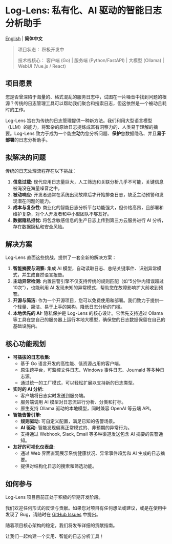 # Log-Lens: 私有化、AI 驱动的智能日志分析助手

[English](./README.md) | **简体中文**

> 项目状态： 积极开发中
>
> 技术栈核心： 客户端 (Go) | 服务端 (Python/FastAPI) | 大模型 (Ollama) | WebUI (Vue.js / React)

## 项目愿景

您是否曾深陷于海量的、格式混乱的服务日志中，试图在一片噪音中找到问题的根源？传统的日志管理工具可以帮助我们聚合和搜索日志，但这依然是一个被动且耗时的工作。

Log-Lens 旨在为传统的日志管理提供一种新方法。我们利用大型语言模型（LLM）的能力，将繁杂的原始日志提炼成富有洞察力的、人类易于理解的摘要。Log-Lens 致力于成为一个能**主动**为您分析问题、**保护**您数据隐私、并且**易于部署**的日志分析助手。

## 拟解决的问题

传统的日志处理流程存在以下挑战：

1. **信息过载:** 现代应用日志量巨大，人工筛选和关联分析几乎不可能，关键信息被淹没在海量噪音之中。
2. **被动响应:** 开发者通常在系统出现故障后才开始排查日志，缺乏主动预警和发现潜在问题的能力。
3. **成本与复杂性:** 商业化的智能日志分析平台功能强大，但价格高昂，且部署和维护复杂，对个人开发者和中小型团队不够友好。
4. **数据隐私担忧:** 将包含敏感信息的生产日志上传到第三方云服务进行 AI 分析，存在数据隐私和安全风险。

## 解决方案

Log-Lens 直面这些挑战，提供了一套全新的解决方案：

1. **智能摘要与洞察:** 集成 AI 模型，自动读取日志、总结关键事件、识别异常模式，并生成自然语言报告。
2. **主动异常检测:** 内置告警引擎不仅支持传统的规则匹配（如“5分钟内错误超过10次”），也能利用 AI 发现未知的异常模式，帮助您在故障影响扩大前收到预警。
3. **开源与简洁:** 作为一个开源项目，您可以免费使用和部署。我们致力于提供一个轻量、简洁、易于上手的架构，降低日志分析的门槛。
4. **本地优先的 AI:** 隐私保护是 Log-Lens 的核心设计。它优先支持通过 Ollama 等工具在您自己的服务器上运行本地大模型，确保您的日志数据保留在自己的基础设施内。

## 核心功能规划

- **可插拔的日志收集:**
  - 基于 Go 语言开发的高性能、低资源占用的客户端。
  - 原生跨平台，可监控文件日志、Windows 事件日志、Journald 等多种日志源。
  - 通过统一的工厂模式，可以轻松扩展以支持新的日志类型。
- **实时的 AI 分析:**
  - 客户端将日志实时发送到服务端。
  - 服务端调用 AI 模型对日志流进行分析、分类和打标。
  - 原生支持 Ollama 驱动的本地模型，同时兼容 OpenAI 等云端 API。
- **智能告警引擎:**
  - **规则驱动:** 可自定义配置，满足已知的告警场景。
  - **AI 驱动:** 智能发现偏离正常模式的、非预期的异常行为。
  - 支持通过 Webhook, Slack, Email 等多种渠道发送包含 AI 摘要的告警通知。
- **友好的可视化仪表盘:**
  - 通过 Web 界面直观展示系统健康状况、异常事件趋势和 AI 生成的日志摘要。
  - 提供对结构化日志的搜索和筛选功能。

## 如何参与

Log-Lens 项目目前正处于积极的早期开发阶段。

我们欢迎任何形式的反馈与贡献。如果您对项目有任何想法或建议，或是在使用中发现了 Bug，请随时在 [GitHub Issues](https://www.google.com/search?q=https://github.com/chrisis58/log-lens/issues) 中提出。

随着项目核心架构的稳定，我们将发布详细的贡献指南。

让我们一起构建一个实用、智能的日志分析工具！